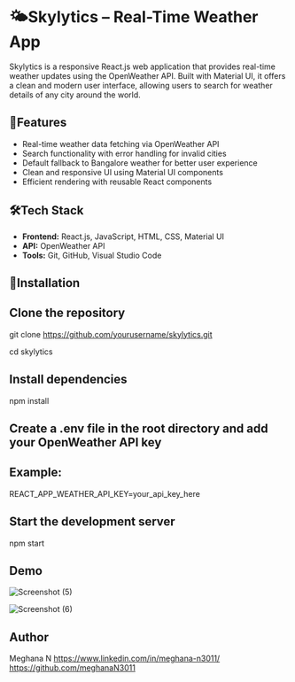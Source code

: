 # 🌤️Skylytics – Real-Time Weather App

Skylytics is a responsive React.js web application that provides real-time weather updates using the OpenWeather API. Built with Material UI, it offers a clean and modern user interface, allowing users to search for weather details of any city around the world.

## 🚀Features

- Real-time weather data fetching via OpenWeather API  
- Search functionality with error handling for invalid cities  
- Default fallback to Bangalore weather for better user experience  
- Clean and responsive UI using Material UI components  
- Efficient rendering with reusable React components  

## 🛠️Tech Stack

- **Frontend:** React.js, JavaScript, HTML, CSS, Material UI  
- **API:** OpenWeather API  
- **Tools:** Git, GitHub, Visual Studio Code  

## 📂Installation

## Clone the repository
git clone https://github.com/yourusername/skylytics.git

cd skylytics

## Install dependencies
npm install

## Create a .env file in the root directory and add your OpenWeather API key

## Example:
REACT_APP_WEATHER_API_KEY=your_api_key_here

## Start the development server
npm start

## Demo

![Screenshot (5)](https://github.com/user-attachments/assets/04b3163f-c33e-42f0-b1e6-867c47d96ddf)

![Screenshot (6)](https://github.com/user-attachments/assets/9c0d3a82-5e97-4349-8f9d-85d2a77a0c6e)

## Author

Meghana N
https://www.linkedin.com/in/meghana-n3011/
https://github.com/meghanaN3011



